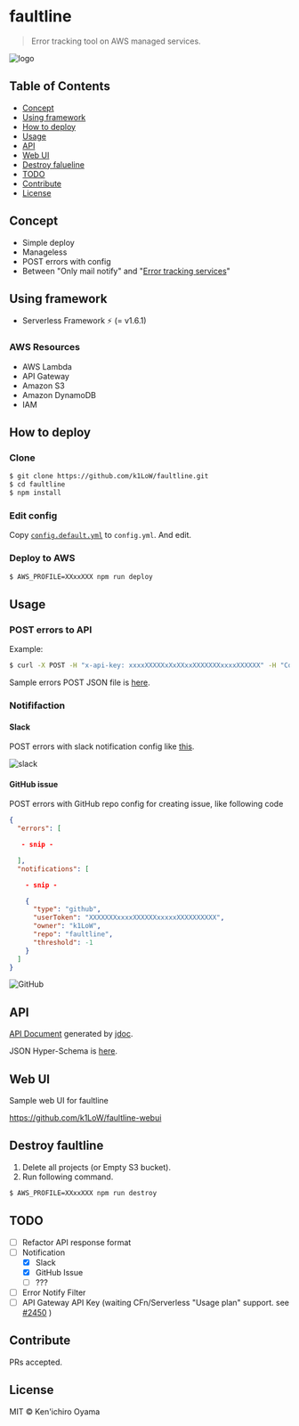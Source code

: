 # faultline

> Error tracking tool on AWS managed services.

![logo](https://k1low.github.io/faultline/faultline.png)

## Table of Contents

- [Concept](#concept)
- [Using framework](#using-framework)
- [How to deploy](#how-to-deploy)
- [Usage](#usage)
- [API](#api)
- [Web UI](#web-ui)
- [Destroy falueline](#destroy-falueline)
- [TODO](#todo)
- [Contribute](#contribute)
- [License](#license)

## Concept

- Simple deploy
- Manageless
- POST errors with config
- Between "Only mail notify" and "[Error tracking services](https://www.google.co.jp/search?q=error%20tracking%20service)"

## Using framework

- Serverless Framework :zap: (= v1.6.1)

### AWS Resources

- AWS Lambda
- API Gateway
- Amazon S3
- Amazon DynamoDB
- IAM

## How to deploy

### Clone

```sh
$ git clone https://github.com/k1LoW/faultline.git
$ cd faultline
$ npm install
```

### Edit config

Copy [`config.default.yml`](config.default.yml) to `config.yml`. And edit.

### Deploy to AWS

```sh
$ AWS_PROFILE=XXxxXXX npm run deploy
```

## Usage

### POST errors to API

Example:

```sh
$ curl -X POST -H "x-api-key: xxxxXXXXXxXxXXxxXXXXXXXxxxxXXXXXX" -H "Content-Type: application/json" -d @sample-errors.json https://xxxxxxxxx.execute-api.ap-northeast-1.amazonaws.com/v0/projects/sample-project/errors
```

Sample errors POST JSON file is [here](sample-errors.json).

### Notififaction

#### Slack

POST errors with slack notification config like [this](sample-errors.json).

![slack](https://k1low.github.io/faultline/slack.png)

#### GitHub issue

POST errors with GitHub repo config for creating issue, like following code

```json
{
  "errors": [

   - snip -

  ],
  "notifications": [

    - snip -

    {
      "type": "github",
      "userToken": "XXXXXXXxxxxXXXXXXxxxxxXXXXXXXXXX",
      "owner": "k1LoW",
      "repo": "faultline",
      "threshold": -1
    }
  ]
}
```

![GitHub](https://k1low.github.io/faultline/github.png)

## API

[API Document](api.md) generated by [jdoc](https://github.com/r7kamura/jdoc).

JSON Hyper-Schema is [here](schema.json).

## Web UI

Sample web UI for faultline

https://github.com/k1LoW/faultline-webui

## Destroy faultline

1. Delete all projects (or Empty S3 bucket).
2. Run following command.

```sh
$ AWS_PROFILE=XXxxXXX npm run destroy
```

## TODO

- [ ] Refactor API response format
- [ ] Notification
    - [x] Slack
    - [x] GitHub Issue
    - [ ] ???
- [ ] Error Notify Filter
- [ ] API Gateway API Key (waiting CFn/Serverless "Usage plan" support. see [#2450](https://github.com/serverless/serverless/issues/2450) )

## Contribute

PRs accepted.

## License

MIT © Ken&#39;ichiro Oyama
